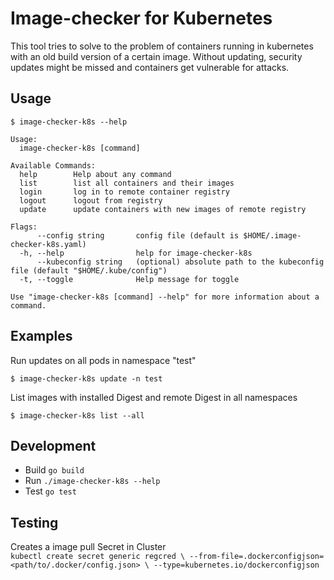 # Image-checker for Kubernetes
This tool tries to solve to the problem of containers running in kubernetes with an old build version of a certain image. Without updating, security updates might be missed and containers get vulnerable for attacks.

## Usage
```
$ image-checker-k8s --help

Usage:
  image-checker-k8s [command]

Available Commands:
  help        Help about any command
  list        list all containers and their images
  login       log in to remote container registry
  logout      logout from registry
  update      update containers with new images of remote registry

Flags:
      --config string       config file (default is $HOME/.image-checker-k8s.yaml)
  -h, --help                help for image-checker-k8s
      --kubeconfig string   (optional) absolute path to the kubeconfig file (default "$HOME/.kube/config")
  -t, --toggle              Help message for toggle

Use "image-checker-k8s [command] --help" for more information about a command.
```

## Examples
Run updates on all pods in namespace "test"
```
$ image-checker-k8s update -n test
```

List images with installed Digest and remote Digest in all namespaces
```
$ image-checker-k8s list --all
```

## Development
- Build `go build`
- Run `./image-checker-k8s --help`
- Test `go test`

## Testing
Creates a image pull Secret in Cluster\
`kubectl create secret generic regcred \
--from-file=.dockerconfigjson=<path/to/.docker/config.json> \
--type=kubernetes.io/dockerconfigjson`
